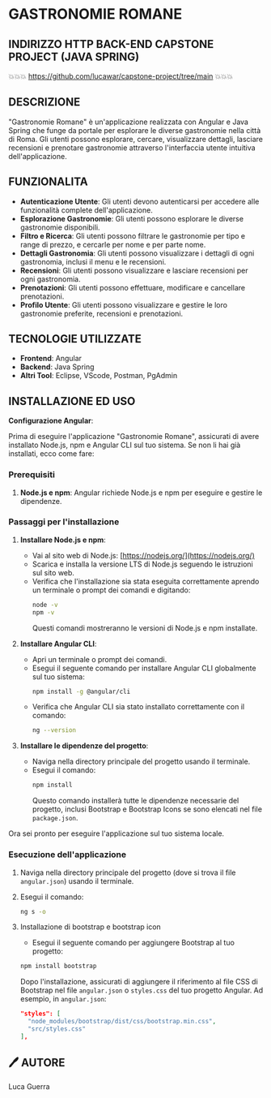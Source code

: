 # GASTRONOMIE ROMANE #

## INDIRIZZO HTTP BACK-END CAPSTONE PROJECT (JAVA SPRING)

💥💥💥 https://github.com/lucawar/capstone-project/tree/main 💥💥💥

## DESCRIZIONE

"Gastronomie Romane" è un'applicazione realizzata con Angular e Java Spring che funge da portale per esplorare le diverse gastronomie nella città di Roma. Gli utenti possono esplorare, cercare, visualizzare dettagli, lasciare recensioni e prenotare gastronomie attraverso l'interfaccia utente intuitiva dell'applicazione.

## FUNZIONALITA

- **Autenticazione Utente**: Gli utenti devono autenticarsi per accedere alle funzionalità complete dell'applicazione.
- **Esplorazione Gastronomie**: Gli utenti possono esplorare le diverse gastronomie disponibili.
- **Filtro e Ricerca**: Gli utenti possono filtrare le gastronomie per tipo e range di prezzo, e cercarle per nome e per parte nome.
- **Dettagli Gastronomia**: Gli utenti possono visualizzare i dettagli di ogni gastronomia, inclusi il menu e le recensioni.
- **Recensioni**: Gli utenti possono visualizzare e lasciare recensioni per ogni gastronomia.
- **Prenotazioni**: Gli utenti possono effettuare, modificare e cancellare prenotazioni.
- **Profilo Utente**: Gli utenti possono visualizzare e gestire le loro gastronomie preferite, recensioni e prenotazioni.

## TECNOLOGIE UTILIZZATE

- **Frontend**: Angular
- **Backend**: Java Spring
- **Altri Tool**: Eclipse, VScode, Postman, PgAdmin

## INSTALLAZIONE ED USO

**Configurazione Angular**:

Prima di eseguire l'applicazione "Gastronomie Romane", assicurati di avere installato Node.js, npm e Angular CLI sul tuo sistema. Se non li hai già installati, ecco come fare:

### Prerequisiti

1. **Node.js e npm**: Angular richiede Node.js e npm per eseguire e gestire le dipendenze.

### Passaggi per l'installazione

1. **Installare Node.js e npm**:
   - Vai al sito web di Node.js: [https://nodejs.org/](https://nodejs.org/)
   - Scarica e installa la versione LTS di Node.js seguendo le istruzioni sul sito web.
   - Verifica che l'installazione sia stata eseguita correttamente aprendo un terminale o prompt dei comandi e digitando:
     ```bash
     node -v
     npm -v
     ```
     Questi comandi mostreranno le versioni di Node.js e npm installate.

2. **Installare Angular CLI**:
   - Apri un terminale o prompt dei comandi.
   - Esegui il seguente comando per installare Angular CLI globalmente sul tuo sistema:
     ```bash
     npm install -g @angular/cli
     ```
   - Verifica che Angular CLI sia stato installato correttamente con il comando:
     ```bash
     ng --version
     ```

3. **Installare le dipendenze del progetto**:
   - Naviga nella directory principale del progetto usando il terminale.
   - Esegui il comando:
     ```bash
     npm install
     ```
     Questo comando installerà tutte le dipendenze necessarie del progetto, inclusi Bootstrap e Bootstrap Icons se sono elencati nel file `package.json`.

Ora sei pronto per eseguire l'applicazione sul tuo sistema locale.

### Esecuzione dell'applicazione

1. Naviga nella directory principale del progetto (dove si trova il file `angular.json`) usando il terminale.
2. Esegui il comando:
   ```bash
   ng s -o
3. Installazione di bootstrap e bootstrap icon
    - Esegui il seguente comando per aggiungere Bootstrap al tuo progetto:
     ```bash
     npm install bootstrap
     ```
   Dopo l'installazione, assicurati di aggiungere il riferimento al file CSS di Bootstrap nel file `angular.json` o `styles.css` del tuo progetto Angular. Ad esempio, in `angular.json`:

   ```json
   "styles": [
     "node_modules/bootstrap/dist/css/bootstrap.min.css",
     "src/styles.css"
   ],   


## 🖊️ AUTORE
Luca Guerra

 
